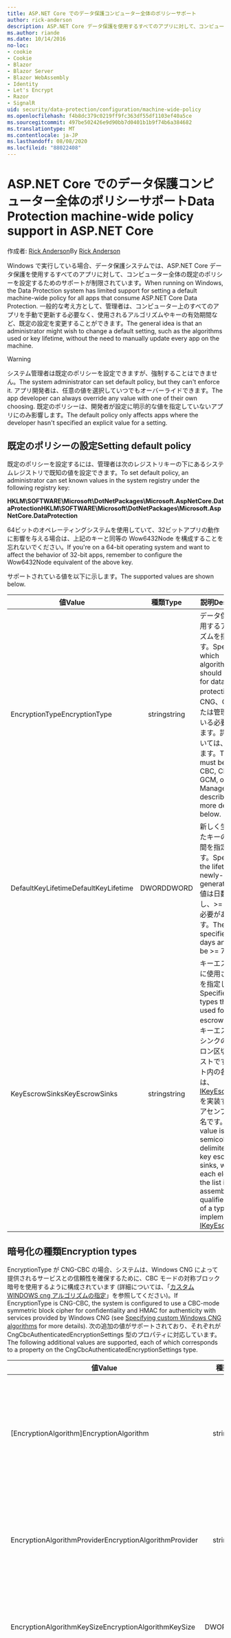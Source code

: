 ```yaml
---
title: ASP.NET Core でのデータ保護コンピューター全体のポリシーサポート
author: rick-anderson
description: ASP.NET Core データ保護を使用するすべてのアプリに対して、コンピューター全体の既定のポリシーを設定するためのサポートについて説明します。
ms.author: riande
ms.date: 10/14/2016
no-loc:
- cookie
- Cookie
- Blazor
- Blazor Server
- Blazor WebAssembly
- Identity
- Let's Encrypt
- Razor
- SignalR
uid: security/data-protection/configuration/machine-wide-policy
ms.openlocfilehash: f4b8dc379c0219ff9fc363df55df1103ef40a5ce
ms.sourcegitcommit: 497be502426e9d90bb7d0401b1b9f74b6a384682
ms.translationtype: MT
ms.contentlocale: ja-JP
ms.lasthandoff: 08/08/2020
ms.locfileid: "88022408"
---
```

# <a name="data-protection-machine-wide-policy-support-in-aspnet-core"></a><span data-ttu-id="6cb39-103">ASP.NET Core でのデータ保護コンピューター全体のポリシーサポート</span><span class="sxs-lookup"><span data-stu-id="6cb39-103">Data Protection machine-wide policy support in ASP.NET Core</span></span>

<span data-ttu-id="6cb39-104">作成者: [Rick Anderson](https://twitter.com/RickAndMSFT)</span><span class="sxs-lookup"><span data-stu-id="6cb39-104">By [Rick Anderson](https://twitter.com/RickAndMSFT)</span></span>

<span data-ttu-id="6cb39-105">Windows で実行している場合、データ保護システムでは、ASP.NET Core データ保護を使用するすべてのアプリに対して、コンピューター全体の既定のポリシーを設定するためのサポートが制限されています。</span><span class="sxs-lookup"><span data-stu-id="6cb39-105">When running on Windows, the Data Protection system has limited support for setting a default machine-wide policy for all apps that consume ASP.NET Core Data Protection.</span></span> <span data-ttu-id="6cb39-106">一般的な考え方として、管理者は、コンピューター上のすべてのアプリを手動で更新する必要なく、使用されるアルゴリズムやキーの有効期間など、既定の設定を変更することができます。</span><span class="sxs-lookup"><span data-stu-id="6cb39-106">The general idea is that an administrator might wish to change a default setting, such as the algorithms used or key lifetime, without the need to manually update every app on the machine.</span></span>

> [!WARNING]
> <span data-ttu-id="6cb39-107">システム管理者は既定のポリシーを設定できますが、強制することはできません。</span><span class="sxs-lookup"><span data-stu-id="6cb39-107">The system administrator can set default policy, but they can't enforce it.</span></span> <span data-ttu-id="6cb39-108">アプリ開発者は、任意の値を選択していつでもオーバーライドできます。</span><span class="sxs-lookup"><span data-stu-id="6cb39-108">The app developer can always override any value with one of their own choosing.</span></span> <span data-ttu-id="6cb39-109">既定のポリシーは、開発者が設定に明示的な値を指定していないアプリにのみ影響します。</span><span class="sxs-lookup"><span data-stu-id="6cb39-109">The default policy only affects apps where the developer hasn't specified an explicit value for a setting.</span></span>

## <a name="setting-default-policy"></a><span data-ttu-id="6cb39-110">既定のポリシーの設定</span><span class="sxs-lookup"><span data-stu-id="6cb39-110">Setting default policy</span></span>

<span data-ttu-id="6cb39-111">既定のポリシーを設定するには、管理者は次のレジストリキーの下にあるシステムレジストリで既知の値を設定できます。</span><span class="sxs-lookup"><span data-stu-id="6cb39-111">To set default policy, an administrator can set known values in the system registry under the following registry key:</span></span>

<span data-ttu-id="6cb39-112">**HKLM\SOFTWARE\Microsoft\DotNetPackages\Microsoft.AspNetCore.DataProtection**</span><span class="sxs-lookup"><span data-stu-id="6cb39-112">**HKLM\SOFTWARE\Microsoft\DotNetPackages\Microsoft.AspNetCore.DataProtection**</span></span>

<span data-ttu-id="6cb39-113">64ビットのオペレーティングシステムを使用していて、32ビットアプリの動作に影響を与える場合は、上記のキーと同等の Wow6432Node を構成することを忘れないでください。</span><span class="sxs-lookup"><span data-stu-id="6cb39-113">If you're on a 64-bit operating system and want to affect the behavior of 32-bit apps, remember to configure the Wow6432Node equivalent of the above key.</span></span>

<span data-ttu-id="6cb39-114">サポートされている値を以下に示します。</span><span class="sxs-lookup"><span data-stu-id="6cb39-114">The supported values are shown below.</span></span>

| <span data-ttu-id="6cb39-115">値</span><span class="sxs-lookup"><span data-stu-id="6cb39-115">Value</span></span>              | <span data-ttu-id="6cb39-116">種類</span><span class="sxs-lookup"><span data-stu-id="6cb39-116">Type</span></span>   | <span data-ttu-id="6cb39-117">説明</span><span class="sxs-lookup"><span data-stu-id="6cb39-117">Description</span></span> |
| ------------------ | :----: | ----------- |
| <span data-ttu-id="6cb39-118">EncryptionType</span><span class="sxs-lookup"><span data-stu-id="6cb39-118">EncryptionType</span></span>     | <span data-ttu-id="6cb39-119">string</span><span class="sxs-lookup"><span data-stu-id="6cb39-119">string</span></span> | <span data-ttu-id="6cb39-120">データ保護に使用するアルゴリズムを指定します。</span><span class="sxs-lookup"><span data-stu-id="6cb39-120">Specifies which algorithms should be used for data protection.</span></span> <span data-ttu-id="6cb39-121">値は CNG、CNG、または管理されている必要があります。詳細については、後述します。</span><span class="sxs-lookup"><span data-stu-id="6cb39-121">The value must be CNG-CBC, CNG-GCM, or Managed and is described in more detail below.</span></span> |
| <span data-ttu-id="6cb39-122">DefaultKeyLifetime</span><span class="sxs-lookup"><span data-stu-id="6cb39-122">DefaultKeyLifetime</span></span> | <span data-ttu-id="6cb39-123">DWORD</span><span class="sxs-lookup"><span data-stu-id="6cb39-123">DWORD</span></span>  | <span data-ttu-id="6cb39-124">新しく生成されたキーの有効期間を指定します。</span><span class="sxs-lookup"><span data-stu-id="6cb39-124">Specifies the lifetime for newly-generated keys.</span></span> <span data-ttu-id="6cb39-125">値は日数で指定し、>= 7 にする必要があります。</span><span class="sxs-lookup"><span data-stu-id="6cb39-125">The value is specified in days and must be >= 7.</span></span> |
| <span data-ttu-id="6cb39-126">KeyEscrowSinks</span><span class="sxs-lookup"><span data-stu-id="6cb39-126">KeyEscrowSinks</span></span>     | <span data-ttu-id="6cb39-127">string</span><span class="sxs-lookup"><span data-stu-id="6cb39-127">string</span></span> | <span data-ttu-id="6cb39-128">キーエスクローに使用される型を指定します。</span><span class="sxs-lookup"><span data-stu-id="6cb39-128">Specifies the types that are used for key escrow.</span></span> <span data-ttu-id="6cb39-129">値は、キーエスクローシンクのセミコロン区切りのリストです。リスト内の各要素は、 [IKeyEscrowSink](/dotnet/api/microsoft.aspnetcore.dataprotection.keymanagement.ikeyescrowsink)を実装する型のアセンブリ修飾名です。</span><span class="sxs-lookup"><span data-stu-id="6cb39-129">The value is a semicolon-delimited list of key escrow sinks, where each element in the list is the assembly-qualified name of a type that implements [IKeyEscrowSink](/dotnet/api/microsoft.aspnetcore.dataprotection.keymanagement.ikeyescrowsink).</span></span> |

## <a name="encryption-types"></a><span data-ttu-id="6cb39-130">暗号化の種類</span><span class="sxs-lookup"><span data-stu-id="6cb39-130">Encryption types</span></span>

<span data-ttu-id="6cb39-131">EncryptionType が CNG-CBC の場合、システムは、Windows CNG によって提供されるサービスとの信頼性を確保するために、CBC モードの対称ブロック暗号を使用するように構成されています (詳細については、「[カスタム WINDOWS cng アルゴリズムの指定](xref:security/data-protection/configuration/overview#specifying-custom-windows-cng-algorithms)」を参照してください)。</span><span class="sxs-lookup"><span data-stu-id="6cb39-131">If EncryptionType is CNG-CBC, the system is configured to use a CBC-mode symmetric block cipher for confidentiality and HMAC for authenticity with services provided by Windows CNG (see [Specifying custom Windows CNG algorithms](xref:security/data-protection/configuration/overview#specifying-custom-windows-cng-algorithms) for more details).</span></span> <span data-ttu-id="6cb39-132">次の追加の値がサポートされており、それぞれが CngCbcAuthenticatedEncryptionSettings 型のプロパティに対応しています。</span><span class="sxs-lookup"><span data-stu-id="6cb39-132">The following additional values are supported, each of which corresponds to a property on the CngCbcAuthenticatedEncryptionSettings type.</span></span>

| <span data-ttu-id="6cb39-133">値</span><span class="sxs-lookup"><span data-stu-id="6cb39-133">Value</span></span>                       | <span data-ttu-id="6cb39-134">種類</span><span class="sxs-lookup"><span data-stu-id="6cb39-134">Type</span></span>   | <span data-ttu-id="6cb39-135">説明</span><span class="sxs-lookup"><span data-stu-id="6cb39-135">Description</span></span> |
| --------------------------- | :----: | ----------- |
| <span data-ttu-id="6cb39-136">[EncryptionAlgorithm]</span><span class="sxs-lookup"><span data-stu-id="6cb39-136">EncryptionAlgorithm</span></span>         | <span data-ttu-id="6cb39-137">string</span><span class="sxs-lookup"><span data-stu-id="6cb39-137">string</span></span> | <span data-ttu-id="6cb39-138">CNG によって認識される対称ブロック暗号アルゴリズムの名前。</span><span class="sxs-lookup"><span data-stu-id="6cb39-138">The name of a symmetric block cipher algorithm understood by CNG.</span></span> <span data-ttu-id="6cb39-139">このアルゴリズムは、CBC モードで開かれています。</span><span class="sxs-lookup"><span data-stu-id="6cb39-139">This algorithm is opened in CBC mode.</span></span> |
| <span data-ttu-id="6cb39-140">EncryptionAlgorithmProvider</span><span class="sxs-lookup"><span data-stu-id="6cb39-140">EncryptionAlgorithmProvider</span></span> | <span data-ttu-id="6cb39-141">string</span><span class="sxs-lookup"><span data-stu-id="6cb39-141">string</span></span> | <span data-ttu-id="6cb39-142">アルゴリズム EncryptionAlgorithm を生成できる CNG プロバイダー実装の名前。</span><span class="sxs-lookup"><span data-stu-id="6cb39-142">The name of the CNG provider implementation that can produce the algorithm EncryptionAlgorithm.</span></span> |
| <span data-ttu-id="6cb39-143">EncryptionAlgorithmKeySize</span><span class="sxs-lookup"><span data-stu-id="6cb39-143">EncryptionAlgorithmKeySize</span></span>  | <span data-ttu-id="6cb39-144">DWORD</span><span class="sxs-lookup"><span data-stu-id="6cb39-144">DWORD</span></span>  | <span data-ttu-id="6cb39-145">対称ブロック暗号アルゴリズム用に派生させるキーの長さ (ビット単位)。</span><span class="sxs-lookup"><span data-stu-id="6cb39-145">The length (in bits) of the key to derive for the symmetric block cipher algorithm.</span></span> |
| <span data-ttu-id="6cb39-146">HashAlgorithm</span><span class="sxs-lookup"><span data-stu-id="6cb39-146">HashAlgorithm</span></span>               | <span data-ttu-id="6cb39-147">string</span><span class="sxs-lookup"><span data-stu-id="6cb39-147">string</span></span> | <span data-ttu-id="6cb39-148">CNG によって認識されるハッシュアルゴリズムの名前。</span><span class="sxs-lookup"><span data-stu-id="6cb39-148">The name of a hash algorithm understood by CNG.</span></span> <span data-ttu-id="6cb39-149">このアルゴリズムは、HMAC モードで開かれています。</span><span class="sxs-lookup"><span data-stu-id="6cb39-149">This algorithm is opened in HMAC mode.</span></span> |
| <span data-ttu-id="6cb39-150">HashAlgorithmProvider</span><span class="sxs-lookup"><span data-stu-id="6cb39-150">HashAlgorithmProvider</span></span>       | <span data-ttu-id="6cb39-151">string</span><span class="sxs-lookup"><span data-stu-id="6cb39-151">string</span></span> | <span data-ttu-id="6cb39-152">アルゴリズム HashAlgorithm を生成できる CNG プロバイダー実装の名前。</span><span class="sxs-lookup"><span data-stu-id="6cb39-152">The name of the CNG provider implementation that can produce the algorithm HashAlgorithm.</span></span> |

<span data-ttu-id="6cb39-153">EncryptionType が CNG-GCM の場合、システムは、Windows CNG によって提供されるサービスとの機密性および信頼性を確保するために、Galois/カウンタモードの対称ブロック暗号を使用するように構成されています (詳細については、「[カスタム WINDOWS cng アルゴリズムの指定](xref:security/data-protection/configuration/overview#specifying-custom-windows-cng-algorithms)」を参照してください)。</span><span class="sxs-lookup"><span data-stu-id="6cb39-153">If EncryptionType is CNG-GCM, the system is configured to use a Galois/Counter Mode symmetric block cipher for confidentiality and authenticity with services provided by Windows CNG (see [Specifying custom Windows CNG algorithms](xref:security/data-protection/configuration/overview#specifying-custom-windows-cng-algorithms) for more details).</span></span> <span data-ttu-id="6cb39-154">次の追加の値がサポートされており、それぞれが CngGcmAuthenticatedEncryptionSettings 型のプロパティに対応しています。</span><span class="sxs-lookup"><span data-stu-id="6cb39-154">The following additional values are supported, each of which corresponds to a property on the CngGcmAuthenticatedEncryptionSettings type.</span></span>

| <span data-ttu-id="6cb39-155">値</span><span class="sxs-lookup"><span data-stu-id="6cb39-155">Value</span></span>                       | <span data-ttu-id="6cb39-156">種類</span><span class="sxs-lookup"><span data-stu-id="6cb39-156">Type</span></span>   | <span data-ttu-id="6cb39-157">説明</span><span class="sxs-lookup"><span data-stu-id="6cb39-157">Description</span></span> |
| --------------------------- | :----: | ----------- |
| <span data-ttu-id="6cb39-158">[EncryptionAlgorithm]</span><span class="sxs-lookup"><span data-stu-id="6cb39-158">EncryptionAlgorithm</span></span>         | <span data-ttu-id="6cb39-159">string</span><span class="sxs-lookup"><span data-stu-id="6cb39-159">string</span></span> | <span data-ttu-id="6cb39-160">CNG によって認識される対称ブロック暗号アルゴリズムの名前。</span><span class="sxs-lookup"><span data-stu-id="6cb39-160">The name of a symmetric block cipher algorithm understood by CNG.</span></span> <span data-ttu-id="6cb39-161">このアルゴリズムは、Galois/カウンタモードで開かれています。</span><span class="sxs-lookup"><span data-stu-id="6cb39-161">This algorithm is opened in Galois/Counter Mode.</span></span> |
| <span data-ttu-id="6cb39-162">EncryptionAlgorithmProvider</span><span class="sxs-lookup"><span data-stu-id="6cb39-162">EncryptionAlgorithmProvider</span></span> | <span data-ttu-id="6cb39-163">string</span><span class="sxs-lookup"><span data-stu-id="6cb39-163">string</span></span> | <span data-ttu-id="6cb39-164">アルゴリズム EncryptionAlgorithm を生成できる CNG プロバイダー実装の名前。</span><span class="sxs-lookup"><span data-stu-id="6cb39-164">The name of the CNG provider implementation that can produce the algorithm EncryptionAlgorithm.</span></span> |
| <span data-ttu-id="6cb39-165">EncryptionAlgorithmKeySize</span><span class="sxs-lookup"><span data-stu-id="6cb39-165">EncryptionAlgorithmKeySize</span></span>  | <span data-ttu-id="6cb39-166">DWORD</span><span class="sxs-lookup"><span data-stu-id="6cb39-166">DWORD</span></span>  | <span data-ttu-id="6cb39-167">対称ブロック暗号アルゴリズム用に派生させるキーの長さ (ビット単位)。</span><span class="sxs-lookup"><span data-stu-id="6cb39-167">The length (in bits) of the key to derive for the symmetric block cipher algorithm.</span></span> |

<span data-ttu-id="6cb39-168">EncryptionType が管理されている場合、システムは、機密性と KeyedHashAlgorithm に対してマネージ SymmetricAlgorithm を使用するように構成されています (詳細については、「[カスタムマネージアルゴリズムの指定](xref:security/data-protection/configuration/overview#specifying-custom-managed-algorithms)」を参照してください)。</span><span class="sxs-lookup"><span data-stu-id="6cb39-168">If EncryptionType is Managed, the system is configured to use a managed SymmetricAlgorithm for confidentiality and KeyedHashAlgorithm for authenticity (see [Specifying custom managed algorithms](xref:security/data-protection/configuration/overview#specifying-custom-managed-algorithms) for more details).</span></span> <span data-ttu-id="6cb39-169">次の追加の値がサポートされており、それぞれが ManagedAuthenticatedEncryptionSettings 型のプロパティに対応しています。</span><span class="sxs-lookup"><span data-stu-id="6cb39-169">The following additional values are supported, each of which corresponds to a property on the ManagedAuthenticatedEncryptionSettings type.</span></span>

| <span data-ttu-id="6cb39-170">値</span><span class="sxs-lookup"><span data-stu-id="6cb39-170">Value</span></span>                      | <span data-ttu-id="6cb39-171">種類</span><span class="sxs-lookup"><span data-stu-id="6cb39-171">Type</span></span>   | <span data-ttu-id="6cb39-172">説明</span><span class="sxs-lookup"><span data-stu-id="6cb39-172">Description</span></span> |
| -------------------------- | :----: | ----------- |
| <span data-ttu-id="6cb39-173">EncryptionAlgorithmType</span><span class="sxs-lookup"><span data-stu-id="6cb39-173">EncryptionAlgorithmType</span></span>    | <span data-ttu-id="6cb39-174">string</span><span class="sxs-lookup"><span data-stu-id="6cb39-174">string</span></span> | <span data-ttu-id="6cb39-175">SymmetricAlgorithm を実装する型のアセンブリ修飾名。</span><span class="sxs-lookup"><span data-stu-id="6cb39-175">The assembly-qualified name of a type that implements SymmetricAlgorithm.</span></span> |
| <span data-ttu-id="6cb39-176">EncryptionAlgorithmKeySize</span><span class="sxs-lookup"><span data-stu-id="6cb39-176">EncryptionAlgorithmKeySize</span></span> | <span data-ttu-id="6cb39-177">DWORD</span><span class="sxs-lookup"><span data-stu-id="6cb39-177">DWORD</span></span>  | <span data-ttu-id="6cb39-178">対称暗号化アルゴリズム用に派生させるキーの長さ (ビット単位)。</span><span class="sxs-lookup"><span data-stu-id="6cb39-178">The length (in bits) of the key to derive for the symmetric encryption algorithm.</span></span> |
| <span data-ttu-id="6cb39-179">ValidationAlgorithmType</span><span class="sxs-lookup"><span data-stu-id="6cb39-179">ValidationAlgorithmType</span></span>    | <span data-ttu-id="6cb39-180">string</span><span class="sxs-lookup"><span data-stu-id="6cb39-180">string</span></span> | <span data-ttu-id="6cb39-181">KeyedHashAlgorithm を実装する型のアセンブリ修飾名。</span><span class="sxs-lookup"><span data-stu-id="6cb39-181">The assembly-qualified name of a type that implements KeyedHashAlgorithm.</span></span> |

<span data-ttu-id="6cb39-182">EncryptionType の値が null または空以外の場合は、起動時にデータ保護システムによって例外がスローされます。</span><span class="sxs-lookup"><span data-stu-id="6cb39-182">If EncryptionType has any other value other than null or empty, the Data Protection system throws an exception at startup.</span></span>

> [!WARNING]
> <span data-ttu-id="6cb39-183">型名 (EncryptionAlgorithmType、ValidationAlgorithmType、KeyEscrowSinks) を含む既定のポリシー設定を構成する場合は、アプリで種類を使用できるようにする必要があります。</span><span class="sxs-lookup"><span data-stu-id="6cb39-183">When configuring a default policy setting that involves type names (EncryptionAlgorithmType, ValidationAlgorithmType, KeyEscrowSinks), the types must be available to the app.</span></span> <span data-ttu-id="6cb39-184">これは、デスクトップ CLR で実行されているアプリの場合、これらの型を含むアセンブリがグローバルアセンブリキャッシュ (GAC) に存在する必要があることを意味します。</span><span class="sxs-lookup"><span data-stu-id="6cb39-184">This means that for apps running on Desktop CLR, the assemblies that contain these types should be present in the Global Assembly Cache (GAC).</span></span> <span data-ttu-id="6cb39-185">.NET Core で実行されている ASP.NET Core アプリの場合は、これらの種類を含むパッケージをインストールする必要があります。</span><span class="sxs-lookup"><span data-stu-id="6cb39-185">For ASP.NET Core apps running on .NET Core, the packages that contain these types should be installed.</span></span>
